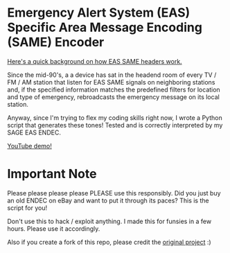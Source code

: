 # Emergency Alert System (EAS) Specific Area Message Encoding (SAME) Encoder

[Here's a quick background on how EAS SAME headers work.](https://www.youtube.com/watch?v=Z5o1sfXXf9E)

Since the mid-90's, a a device has sat in the headend room of every TV / FM / AM station that listen for EAS SAME signals on neighboring
stations and, if the specified information matches the predefined filters for location and type of emergency, rebroadcasts the emergency message on its local station.

Anyway, since I'm trying to flex my coding skills right now, I wrote a Python script that generates these tones!  Tested and is correctly interpreted by my SAGE
EAS ENDEC.

[YouTube demo!](https://www.youtube.com/watch?v=OVxHkMDX2F8)

# Important Note

Please please please please PLEASE use this responsibly.  Did you just buy an old ENDEC on eBay and want to put it through its paces?  This is the script for you!

Don't use this to hack / exploit anything.  I made this for funsies in a few hours.  Please use it accordingly.

Also if you create a fork of this repo, please credit the [original project](https://github.com/nicksmadscience/eas-same-encoder/) :)
